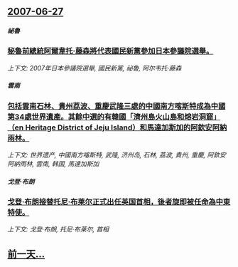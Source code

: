 ## [2007-06-27](/news/2007/06/27/index.md)

##### 祕魯
### [秘魯前總統阿爾韋托·藤森將代表國民新黨參加日本參議院選舉。](/news/2007/06/27/秘魯前總統阿爾韋托-藤森將代表國民新黨參加日本參議院選舉.md)
_上下文: 2007年日本參議院選舉, 國民新黨, 祕魯, 阿尔韦托·藤森_

##### 雲南
### [包括雲南石林、貴州荔波、重慶武隆三處的中國南方喀斯特成為中國第34處世界遺產。其餘中選的有韓國「濟州島火山島和熔岩洞窟」（en Heritage District of Jeju Island）和馬達加斯加的阿欽安阿納雨林。](/news/2007/06/27/包括雲南石林-貴州荔波-重慶武隆三處的中國南方喀斯特成為中國第34處世界遺產-其餘中選的有韓國-濟州島火山島和熔岩洞窟.md)
_上下文: 世界遗产, 中國南方喀斯特, 武隆, 济州岛, 石林, 荔波, 貴州, 重慶, 阿欽安阿納雨林, 雲南, 韩国, 馬達加斯加_

##### 戈登·布朗
### [戈登·布朗接替托尼·布莱尔正式出任英国首相，後者旋即被任命為中東特使。](/news/2007/06/27/戈登-布朗接替托尼-布莱尔正式出任英国首相-後者旋即被任命為中東特使.md)
_上下文: 戈登·布朗, 托尼·布莱尔, 首相_

## [前一天...](/news/2007/06/26/index.md)

